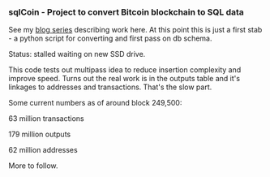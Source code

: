 ### sqlCoin - Project to convert Bitcoin blockchain to SQL data

See my [blog series](http://www.neocogent.com) describing work here. At this point this is just a first stab - a python script for converting and first pass on db schema.

Status: stalled waiting on new SSD drive.

This code tests out multipass idea to reduce insertion complexity and improve speed. Turns out the real work is in the outputs table and it's linkages to addresses and transactions. That's the slow part.

Some current numbers as of around block 249,500:

63 million transactions

179 million outputs

62 million addresses

More to follow.




